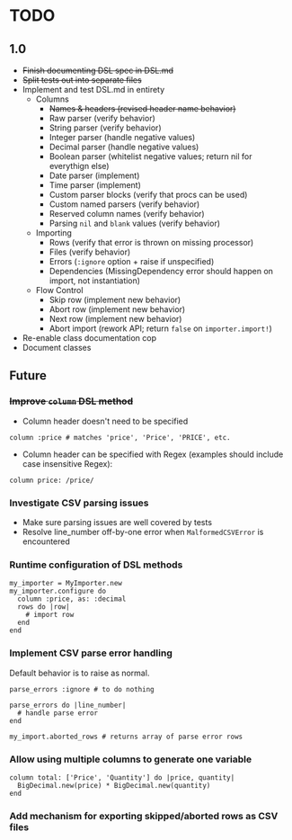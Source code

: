# TODO

## 1.0
- ~~Finish documenting DSL spec in DSL.md~~
- ~~Split tests out into separate files~~
- Implement and test DSL.md in entirety
  - Columns
    - ~~Names & headers (revised header name behavior)~~
    - Raw parser (verify behavior)
    - String parser (verify behavior)
    - Integer parser (handle negative values)
    - Decimal parser (handle negative values)
    - Boolean parser (whitelist negative values; return nil for everythign else)
    - Date parser (implement)
    - Time parser (implement)
    - Custom parser blocks (verify that procs can be used)
    - Custom named parsers (verify behavior)
    - Reserved column names (verify behavior)
    - Parsing `nil` and `blank` values (verify behavior)
  - Importing
    - Rows (verify that error is thrown on missing processor)
    - Files (verify behavior)
    - Errors (`:ignore` option + raise if unspecified)
    - Dependencies (MissingDependency error should happen on import, not instantiation)
  - Flow Control
    - Skip row (implement new behavior)
    - Abort row (implement new behavior)
    - Next row (implement new behavior)
    - Abort import (rework API; return `false` on `importer.import!`)
- Re-enable class documentation cop
- Document classes

## Future

### ~~Improve `column` DSL method~~

- Column header doesn't need to be specified

```
column :price # matches 'price', 'Price', 'PRICE', etc.
```

- Column header can be specified with Regex (examples should include case insensitive Regex):

```
column price: /price/
```

### Investigate CSV parsing issues
- Make sure parsing issues are well covered by tests
- Resolve line_number off-by-one error when `MalformedCSVError` is encountered

### Runtime configuration of DSL methods

    my_importer = MyImporter.new
    my_importer.configure do
      column :price, as: :decimal
      rows do |row|
        # import row
      end
    end

### Implement CSV parse error handling
Default behavior is to raise as normal.

    parse_errors :ignore # to do nothing

    parse_errors do |line_number|
      # handle parse error
    end

    my_import.aborted_rows # returns array of parse error rows

### Allow using multiple columns to generate one variable

    column total: ['Price', 'Quantity'] do |price, quantity|
      BigDecimal.new(price) * BigDecimal.new(quantity)
    end

### Add mechanism for exporting skipped/aborted rows as CSV files
